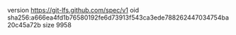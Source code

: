 version https://git-lfs.github.com/spec/v1
oid sha256:a666ea4fd1b76580192fe6d73913f543ca3ede788262447034754ba20c45a72b
size 9958

